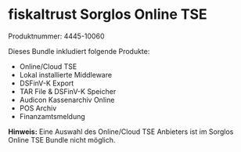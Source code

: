 # fiskaltrust Sorglos Online TSE

Produktnummer: 4445-10060

Dieses Bundle inkludiert folgende Produkte:

- Online/Cloud TSE
- Lokal installierte Middleware
- DSFinV-K Export
- TAR File & DSFinV-K Speicher
- Audicon Kassenarchiv Online
- POS Archiv
- Finanzamtsmeldung

**Hinweis:** Eine Auswahl des Online/Cloud TSE Anbieters ist im Sorglos Online TSE Bundle nicht möglich.